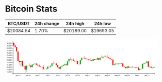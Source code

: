 # Bitcoin Stats

BTC/USDT|24h change|24h high|24h low|
|---|---|---|---|
|$20084.54|1.70%|$20189.00|$19693.05|

<img src="./chart.svg">
